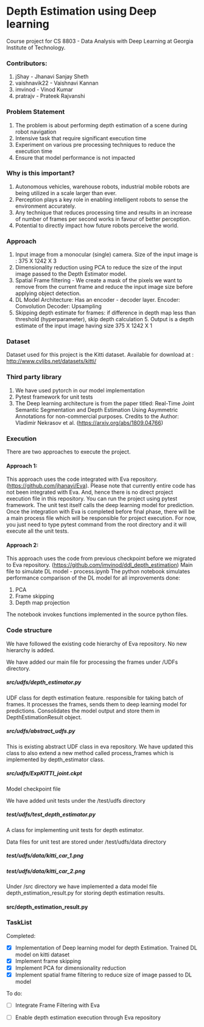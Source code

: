 # **Depth Estimation using Deep learning**

Course project for CS 8803 - Data Analysis with Deep Learning at Georgia Institute of Technology.

### Contributors:

  1. jShay - Jhanavi Sanjay Sheth
  2. vaishnavik22 - Vaishnavi Kannan
  3. imvinod - Vinod Kumar
  4. pratrajv - Prateek Rajvanshi

### Problem Statement
1. The problem is about performing depth estimation of a scene during robot navigation
2. Intensive task that require significant execution time
3. Experiment on various pre processing techniques to reduce the execution time
4. Ensure that model performance is not impacted


### Why is this important?

1. Autonomous vehicles, warehouse robots, industrial mobile robots are being utilized in a scale larger than ever.
2. Perception plays a key role in enabling intelligent robots to sense the environment accurately.
3. Any technique that reduces processing time and results in an increase of number of frames per second works in favour of better perception.
4. Potential to directly impact how future robots perceive the world.

### Approach

1. Input image from a monocular (single) camera. Size of the input image is : 375 X 1242 X 3
2. Dimensionality reduction using PCA to reduce the size of the input image passed to the Depth Estimator model.
3. Spatial Frame filtering - We create a mask of the pixels we want to remove from the current frame and reduce the input image size before applying object detection.
4. DL Model Architecture: Has an encoder - decoder layer.
          Encoder: Convolution
          Decoder: Upsampling
5. Skipping depth estimate for frames: if difference in depth map less than threshold (hyperparameter), skip depth calculation 5. Output is a depth estimate of the input image having size 375 X 1242 X 1

### Dataset

Dataset used for this project is the Kitti dataset. Available for download at : http://www.cvlibs.net/datasets/kitti/

### Third party library
1. We have used pytorch in our model implementation
2. Pytest framework for unit tests
3. The Deep learning architecture is from the paper titled: Real-Time Joint Semantic Segmentation and Depth Estimation Using Asymmetric Annotations for non-commercial purposes.
Credits to the Author: Vladimir Nekrasov et al. (https://arxiv.org/abs/1809.04766)

### Execution
There are two approaches to execute the project.

#### Approach 1:
This approach uses the code integrated with Eva repository. (https://github.com/jhanavi/Eva).
Please note that currently entire code has not been integrated with Eva. And, hence there is no direct project execution file in this repository.
You can run the project using pytest framework. The unit test itself calls the deep learning model for prediction.
Once the integration with Eva is completed before final phase, there will be a main process file which will be responsible for project execution.
For now, you just need to type pytest command from the root directory and it will execute all the unit tests.


#### Approach 2:
This approach uses the code from previous checkpoint before we migrated to Eva repository. (https://github.com/imvinod/ddl_depth_estimation)
Main file to simulate DL model - process.ipynb
The python notebook simulates performance comparison of the DL model for all improvements done:
1. PCA
2. Frame skipping
3. Depth map projection

The notebook invokes functions implemented in the source python files.


### Code structure

We have followed the existing code hierarchy of Eva repository. No new hierarchy is added.


We have added our main file for processing the frames under /UDFs directory.
##### src/udfs/depth_estimator.py
UDF class for depth estimation feature. responsible for taking batch of frames.
It processes the frames, sends them to deep learning model for predictions.
Consolidates the model output and store them in DepthEstimationResult object.


##### src/udfs/abstract_udfs.py
This is existing abstract UDF class in eva repository.
We have updated this class to also extend a new method called process_frames which is implemented by depth_estimator class.


##### src/udfs/ExpKITTI_joint.ckpt
Model checkpoint file


We have added unit tests under the /test/udfs directory
##### test/udfs/test_depth_estimator.py
A class for implementing unit tests for depth estimator.


Data files for unit test are stored under /test/udfs/data directory
##### test/udfs/data/kitti_car_1.png
##### test/udfs/data/kitti_car_2.png


Under /src directory we have implemented a data model file  depth_estimation_result.py for storing depth estimation results.
#### src/depth_estimation_result.py



### TaskList

Completed:
* [x] Implementation of Deep learning model for depth Estimation. Trained DL model on kitti dataset
* [x] Implement frame skipping
* [x] Implement PCA for dimensionality reduction
* [x] Implement spatial frame filtering to reduce size of image passed to DL model

To do:
* [ ] Integrate Frame Filtering with Eva
* [ ] Enable depth estimation execution through Eva repository

